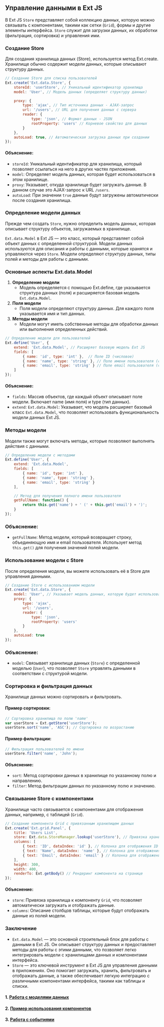 ## Управление данными в Ext JS

В Ext JS `Store` представляет собой коллекцию данных, которую можно связывать с компонентами, такими как сетки (`Grid`), формы и другие элементы интерфейса. `Store` служит для загрузки данных, их обработки (фильтрация, сортировка) и управления ими.

### Создание Store

Для создания хранилища данных (Store), используется метод Ext.create. Хранилище обычно содержит модели данных, которые описывают структуру данных.

```javascript
// Создание Store для списка пользователей
Ext.create('Ext.data.Store', {
    storeId: 'userStore', // Уникальный идентификатор хранилища
    model: 'User', // Модель данных (определяет структуру данных)

    proxy: {
        type: 'ajax', // Тип источника данных - AJAX-запрос
        url: '/users', // URL для получения данных с сервера
        reader: {
            type: 'json', // Формат данных - JSON
            rootProperty: 'users' // Корневое свойство для данных
        }
    },
    autoLoad: true, // Автоматическая загрузка данных при создании
});
```

#### Объяснение:
- `storeId`: Уникальный идентификатор для хранилища, который позволяет ссылаться на него в других частях приложения.
- `model`: Определяет модель данных, которая будет использоваться в этом хранилище.
- `proxy`: Указывает, откуда хранилище будет загружать данные. В данном случае это AJAX-запрос к URL `/users`.
- `autoLoad`: При значении `true` данные будут загружены автоматически после создания хранилища.


### Определение модели данных

Прежде чем создать `Store`, нужно определить модель данных, которая описывает структуру объектов, загружаемых в хранилище.

`Ext.data.Model` в Ext JS — это класс, который представляет собой объект данных с определенной структурой. Модели данных используются для описания и работы с данными, которые хранятся и управляются через `Store`. Модели определяют структуру данных, типы полей и методы для работы с данными.

### Основные аспекты Ext.data.Model
1. **Определение модели**
   - Модель определяется с помощью Ext.define, где указывается структура данных (поля) и расширяется базовая модель `Ext.data.Model`.
2. **Поля модели**
    - Поля модели определяют структуру данных. Для каждого поля указывается имя и тип данных.
3. **Методы модели**
    - Модели могут иметь собственные методы для обработки данных или выполнения определенных действий.

```javascript
// Определение модели для пользователей
Ext.define('User', {
    extend: 'Ext.data.Model', // Расширяет базовую модель Ext JS
    fields: [
        { name: 'id', type: 'int' },  // Поле ID (числовое)
        { name: 'name', type: 'string' }, // Поле имени пользователя (строка)
        { name: 'email', type: 'string' } // Поле email пользователя (строка)
    ]
});
```
#### Объяснение:

- `fields`: Массив объектов, где каждый объект описывает поле модели. Включает name (имя поля) и type (тип данных).
- `extend`: `Ext.data.Model`: Указывает, что модель расширяет базовый класс `Ext.data.Model`, что позволяет использовать функциональность модели данных Ext JS.

### Методы модели
Модели также могут включать методы, которые позволяют выполнять действия с данными.

```javascript
// Определение модели с методами
Ext.define('User', {
    extend: 'Ext.data.Model',
    fields: [
        { name: 'id', type: 'int' },
        { name: 'name', type: 'string' },
        { name: 'email', type: 'string' }
    ],

    // Метод для получения полного имени пользователя
    getFullName: function() {
        return this.get('name') + ' (' + this.get('email') + ')';
    }
});
```

### Объяснение:
- `getFullName`: Метод модели, который возвращает строку, объединяющую имя и email пользователя. Использует метод `this.get()` для получения значений полей модели.

### Использование модели с Store
После определения модели, вы можете использовать её в Store для управления данными.

```javascript
// Создание Store с использованием модели
Ext.create('Ext.data.Store', {
    model: 'User', // Указывает модель данных, которую будет использовать Store
    proxy: {
        type: 'ajax',
        url: '/users',
        reader: {
            type: 'json',
            rootProperty: 'users'
        }
    },
    autoLoad: true
});
```

### Объяснение:
- `model`: Связывает хранилище данных (`Store`) с определенной моделью (`User`), что позволяет `Store` управлять данными в соответствии с структурой модели.


### Сортировка и фильтрация данных

Хранилище данных можно сортировать и фильтровать.

#### Пример сортировки:

```javascript
// Сортировка хранилища по полю 'name'
var userStore = Ext.getStore('userStore');
userStore.sort('name', 'ASC'); // Сортировка по возрастанию
```

#### Пример фильтрации:

```javascript
// Фильтрация пользователей по имени
userStore.filter('name', 'John');
```

#### Объяснение:

- `sort`: Метод сортировки данных в хранилище по указанному полю и направлению.
- `filter`: Метод фильтрации данных по указанному полю и значению.

### Связывание Store с компонентами

Хранилище часто связывается с компонентами для отображения данных, например, с таблицей (`Grid`).

```javascript
// Создание компонента Grid с привязанным хранилищем данных
Ext.create('Ext.grid.Panel', {
    title: 'Users List',
    store: Ext.data.StoreManager.lookup('userStore'), // Привязка хранилища данных
    columns: [
        { text: 'ID', dataIndex: 'id' }, // Колонка для отображения ID
        { text: 'Name', dataIndex: 'name' }, // Колонка для отображения имени
        { text: 'Email', dataIndex: 'email' } // Колонка для отображения email
    ],
    height: 300,
    width: 400,
    renderTo: Ext.getBody() // Рендеринг компонента на странице
});
```

#### Объяснение:

- `store`: Привязка хранилища к компоненту `Grid`, что позволяет автоматически загружать и отображать данные.
- `columns`: Описание столбцов таблицы, которые будут отображать данные из полей модели.

### Заключение
- `Ext.data.Model` — это основной строительный блок для работы с данными в Ext JS. Он описывает структуру данных и предоставляет методы для работы с этими данными, что позволяет легко интегрировать модели с хранилищами данных и компонентами интерфейса.
- `Store` — это ключевой инструмент в Ext JS для управления данными в приложениях. Оно помогает загружать, хранить, фильтровать и отображать данные, а также обеспечивает легкую интеграцию с различными компонентами интерфейса, такими как таблицы и списки.

#### 1. [Работа с моделями данных](./model.md)
#### 2. [Пример использования компонентов](./components.md)
#### 3. [Работа с событиями](./events.md)